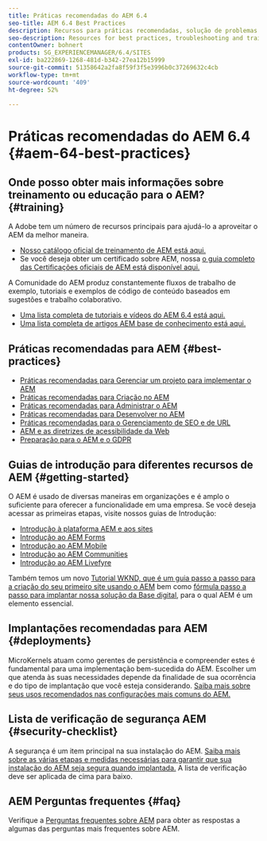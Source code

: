 ```yaml
---
title: Práticas recomendadas do AEM 6.4
seo-title: AEM 6.4 Best Practices
description: Recursos para práticas recomendadas, solução de problemas e treinamento para o AEM 6.4
seo-description: Resources for best practices, troubleshooting and training for AEM 6.4
contentOwner: bohnert
products: SG_EXPERIENCEMANAGER/6.4/SITES
exl-id: ba222869-1268-481d-b342-27ea12b15999
source-git-commit: 51358642a2fa8f59f3f5e3996b0c37269632c4cb
workflow-type: tm+mt
source-wordcount: '409'
ht-degree: 52%

---
```


# Práticas recomendadas do AEM 6.4 {#aem-64-best-practices}

## Onde posso obter mais informações sobre treinamento ou educação para o AEM? {#training}

A Adobe tem um número de recursos principais para ajudá-lo a aproveitar o AEM da melhor maneira.

* [Nosso catálogo oficial de treinamento de AEM está aqui.](https://training.adobe.com/training/current-courses.html#solution=adobeExperienceManager&amp;p=1)
* Se você deseja obter um certificado sobre AEM, nossa [o guia completo das Certificações oficiais de AEM está disponível aqui.](https://training.adobe.com/certification/exams.html#p=1&amp;solution=adobeExperienceManager)

A Comunidade do AEM produz constantemente fluxos de trabalho de exemplo, tutoriais e exemplos de código de conteúdo baseados em sugestões e trabalho colaborativo.

* [Uma lista completa de tutoriais e vídeos do AEM 6.4 está aqui.](https://experienceleague.adobe.com/docs/experience-manager-tutorials.html#videos-and-tutorials)
* [Uma lista completa de artigos AEM base de conhecimento está aqui.](https://helpx.adobe.com/br/experience-manager/kb/index/full_kb_list.html)

## Práticas recomendadas para AEM {#best-practices}

* [Práticas recomendadas para Gerenciar um projeto para implementar o AEM](/help/managing/best-practices.md)
* [Práticas recomendadas para Criação no AEM](/help/sites-authoring/best-practices.md)
* [Práticas recomendadas para Administrar o AEM](/help/sites-administering/administer-best-practices.md)
* [Práticas recomendadas para Desenvolver no AEM](/help/sites-developing/best-practices.md)
* [Práticas recomendadas para o Gerenciamento de SEO e de URL](/help/managing/seo-and-url-management.md)
* [AEM e as diretrizes de acessibilidade da Web](/help/managing/web-accessibility.md)
* [Preparação para o AEM e o GDPR](/help/managing/data-protection-and-privacy.md)

## Guias de introdução para diferentes recursos de AEM {#getting-started}

O AEM é usado de diversas maneiras em organizações e é amplo o suficiente para oferecer a funcionalidade em uma empresa. Se você deseja acessar as primeiras etapas, visite nossos guias de Introdução:

* [Introdução à plataforma AEM e aos sites](/help/sites-deploying/deploy.md#getting-started)
* [Introdução ao AEM Forms](/help/forms/using/introduction-aem-forms.md)
* [Introdução ao AEM Mobile](/help/mobile/getting-started-aem-mobile.md)
* [Introdução ao AEM Communities](/help/communities/getting-started.md)
* [Introdução ao AEM Livefyre](https://experienceleague.adobe.com/docs/livefyre/implementation/getting-started/c-getting-started.html)

Também temos um novo [Tutorial WKND, que é um guia passo a passo para a criação do seu primeiro site usando o AEM](https://experienceleague.adobe.com/docs/experience-manager-learn/getting-started-wknd-tutorial-develop/overview.html?lang=pt-BR) bem como [fórmula passo a passo para implantar nossa solução da Base digital](https://experienceleague.adobe.com/#courses), para o qual AEM é um elemento essencial.

## Implantações recomendadas para AEM {#deployments}

MicroKernels atuam como gerentes de persistência e compreender estes é fundamental para uma implementação bem-sucedida do AEM. Escolher um que atenda às suas necessidades depende da finalidade de sua ocorrência e do tipo de implantação que você esteja considerando. [Saiba mais sobre seus usos recomendados nas configurações mais comuns do AEM.](/help/sites-deploying/recommended-deploys.md)

## Lista de verificação de segurança AEM {#security-checklist}

A segurança é um item principal na sua instalação do AEM. [Saiba mais sobre as várias etapas e medidas necessárias para garantir que sua instalação do AEM seja segura quando implantada.](/help/sites-administering/security-checklist.md) A lista de verificação deve ser aplicada de cima para baixo.

## AEM Perguntas frequentes {#faq}

Verifique a [Perguntas frequentes sobre AEM](/help/sites-administering/aem-faqs.md) para obter as respostas a algumas das perguntas mais frequentes sobre AEM.
